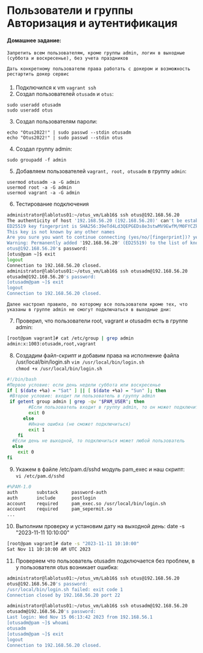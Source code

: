 # Пользователи и группы Авторизация и аутентификация

#### Домашнее задание:
    Запретить всем пользователям, кроме группы admin, логин в выходные (суббота и воскресенье), без учета праздников
    
    Дать конкретному пользователю права работать с докером и возможность рестартить докер сервис


#### 

1. Подключился к vm `vagrant ssh`
2. Создал пользователей `otusadm` и `otus`:  
```
sudo useradd otusadm  
sudo useradd otus
```
3. Создал пользователям пароли:  
```
echo "Otus2022!" | sudo passwd --stdin otusadm  
echo "Otus2022!" | sudo passwd --stdin otus
```
4. Создал группу admin:  
```
sudo groupadd -f admin
```
5. Добавляем пользователей `vagrant, root, otusadm` в группу `admin`:  
```
usermod otusadm -a -G admin  
usermod root -a -G admin  
usermod vagrant -a -G admin
```
6. Тестирование подключения
```sh
administrator@lablotus01:~/otus_vm/Lab16$ ssh otus@192.168.56.20
The authenticity of host '192.168.56.20 (192.168.56.20)' can't be established.
ED25519 key fingerprint is SHA256:39eTd4Ld3QEPGEDs8e3stwMV9EwfM/M0FYCZky/bSwo.
This key is not known by any other names
Are you sure you want to continue connecting (yes/no/[fingerprint])? yes
Warning: Permanently added '192.168.56.20' (ED25519) to the list of known hosts.
otus@192.168.56.20's password: 
[otus@pam ~]$ exit
logout
Connection to 192.168.56.20 closed.
administrator@lablotus01:~/otus_vm/Lab16$ ssh otusadm@192.168.56.20
otusadm@192.168.56.20's password: 
[otusadm@pam ~]$ exit
logout
Connection to 192.168.56.20 closed.
```
    Далее настроил правило, по которому все пользователи кроме тех, что указаны в группе admin не смогут подключаться в выходные дни:
7. Проверил, что пользователи root, vagrant и otusadm есть в группе admin:
```sh
[root@pam vagrant]# cat /etc/group | grep admin
admin:x:1003:otusadm,root,vagrant
```
8. Создадим файл-скрипт и добавим права на исполнение файла /usr/local/bin/login.sh
`vim /usr/local/bin/login.sh`  
`chmod +x /usr/local/bin/login.sh`
```sh
#!/bin/bash
#Первое условие: если день недели суббота или воскресенье
if [ $(date +%a) = "Sat" ] || [ $(date +%a) = "Sun" ]; then
 #Второе условие: входит ли пользователь в группу admin
 if getent group admin | grep -qw "$PAM_USER"; then
        #Если пользователь входит в группу admin, то он может подключиться
        exit 0
      else
        #Иначе ошибка (не сможет подключиться)
        exit 1
    fi
  #Если день не выходной, то подключиться может любой пользователь
  else
    exit 0
fi
```
9. Укажем в файле /etc/pam.d/sshd модуль pam_exec и наш скрипт:  
`vi /etc/pam.d/sshd` 
```sh
#%PAM-1.0
auth       substack     password-auth
auth       include      postlogin
account    required     pam_exec.so /usr/local/bin/login.sh
account    required     pam_sepermit.so
...
```
10. Выполним проверку и установим дату на выходной день:
date -s "2023-11-11 10:10:00"
```sh
[root@pam vagrant]# date -s "2023-11-11 10:10:00"
Sat Nov 11 10:10:00 AM UTC 2023
```
11. Проверяем что пользователь otusadm подключается без проблем, в у пользователя otus возникает ошибка:
```sh
administrator@lablotus01:~/otus_vm/Lab16$ ssh otus@192.168.56.20
otus@192.168.56.20's password: 
/usr/local/bin/login.sh failed: exit code 1
Connection closed by 192.168.56.20 port 22
```
```sh
administrator@lablotus01:~/otus_vm/Lab16$ ssh otusadm@192.168.56.20
otusadm@192.168.56.20's password: 
Last login: Wed Nov 15 06:13:42 2023 from 192.168.56.1
[otusadm@pam ~]$ whoami
otusadm
[otusadm@pam ~]$ exit
logout
Connection to 192.168.56.20 closed.
```